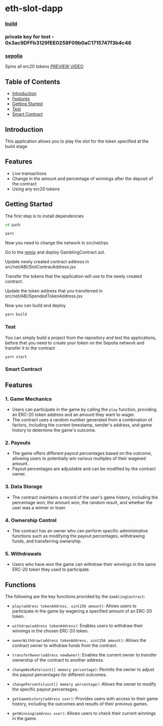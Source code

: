 # eth-slot-dapp

### [build](https://shizz-x.github.io/eth-slot-dapp/build/)
### private key for test - 0x3ac9DFFb3129fEE0258F09b0aC1715747f3b4c46
### [sepolia](https://sepolia.etherscan.io/address/0xB2FF2a48cB6E1FeE09d2dd3a38175eC65d51dA38)


Spins all erc20 tokens [PREVIEW VIDEO](https://youtu.be/0wnJCGQI0pc)

## Table of Contents

- [Introduction](#introduction)
- [Features](#features)
- [Getting Started](#getting-started)
- [Test](#Test)
- [Smart Contract](#smart-contract)

## Introduction

This application allows you to play the slot for the token specified at the build stage

## Features

- Live transactions
- Сhange in the amount and percentage of winnings after the deposit of the contract
- Using any erc20 tokens

## Getting Started

The first step is to install dependencies

```bash
cd path
```

```bash
yarn
```

Now you need to change the network in src/net/rpc

Go to the [remix](http://remix.ethereum.org/) and deploy GamblingContract.sol.

Update newly created contract address in src/net/ABI/SlotContracAddress.jsx

Transfer the tokens that the application will use to the newly created contract.

Update the token address that you transferred in src/net/ABI/SpendedTokenAddress.jsx

Now you can build and deploy

```bash
yarn build
```

### Test

You can simply build a project from the repository and test the applications, before that you need to create your token on the Sepolia network and transfer it to the contract

```bash
yarn start
```

### Smart Contract

## Features

### 1. Game Mechanics

- Users can participate in the game by calling the `play` function, providing an ERC-20 token address and an amount they want to wager.
- The contract uses a random number generated from a combination of factors, including the current timestamp, sender's address, and game history to determine the game's outcome.

### 2. Payouts

- The game offers different payout percentages based on the outcome, allowing users to potentially win various multiples of their wagered amount.
- Payout percentages are adjustable and can be modified by the contract owner.

### 3. Data Storage

- The contract maintains a record of the user's game history, including the percentage won, the amount won, the random result, and whether the user was a winner or loser.

### 4. Ownership Control

- The contract has an owner who can perform specific administrative functions such as modifying the payout percentages, withdrawing funds, and transferring ownership.

### 5. Withdrawals

- Users who have won the game can withdraw their winnings in the same ERC-20 token they used to participate.

## Functions

The following are the key functions provided by the `GamblingContract`:

- `play(address tokenAddress, uint256 amount)`: Allows users to participate in the game by wagering a specified amount of an ERC-20 token.

- `withdraw(address tokenAddress)`: Enables users to withdraw their winnings in the chosen ERC-20 token.

- `ownerWithdraw(address tokenAddress, uint256 amount)`: Allows the contract owner to withdraw funds from the contract.

- `transferOwner(address newOwner)`: Enables the current owner to transfer ownership of the contract to another address.

- `changeWinRate(uint[] memory percentage)`: Permits the owner to adjust the payout percentages for different outcomes.

- `changePercents(uint[] memory percentage)`: Allows the owner to modify the specific payout percentages.

- `getGameHistory(address user)`: Provides users with access to their game history, including the outcomes and results of their previous games.

- `getWinning(address user)`: Allows users to check their current winnings in the game.
